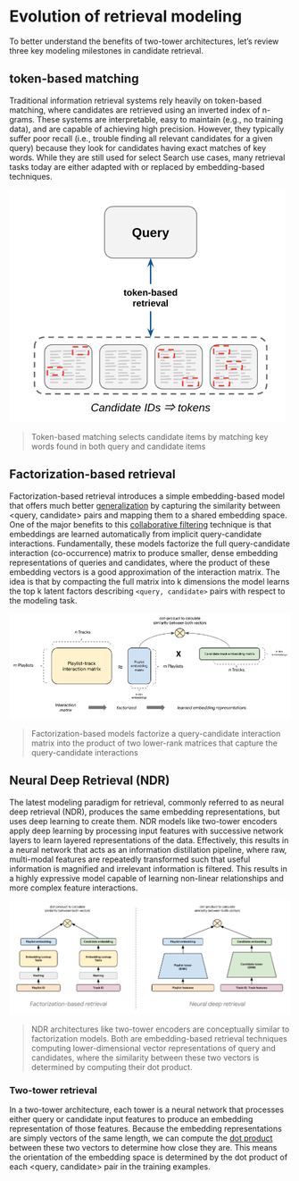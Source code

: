 # Evolution of retrieval modeling

To better understand the benefits of two-tower architectures, let’s review three key modeling milestones in candidate retrieval.

## token-based matching
Traditional information retrieval systems rely heavily on token-based matching, where candidates are retrieved using an inverted index of n-grams. These systems are interpretable, easy to maintain (e.g., no training data), and are capable of achieving high precision. However, they typically suffer poor recall (i.e., trouble finding all relevant candidates for a given query) because they look for candidates having exact matches of key words. While they are still used for select Search use cases, many retrieval tasks today are either adapted with or replaced by embedding-based techniques.

![image](./img/token-based-retrieval.jpg)
> Token-based matching selects candidate items by matching key words found in both query and candidate items

## Factorization-based retrieval
Factorization-based retrieval introduces a simple embedding-based model that offers much better [generalization](https://developers.google.com/machine-learning/crash-course/generalization/video-lecture) by capturing the similarity between <query, candidate> pairs and mapping them to a shared embedding space. One of the major benefits to this [collaborative filtering](https://developers.google.com/machine-learning/recommendation/collaborative/basics) technique is that embeddings are learned automatically from implicit query-candidate interactions. Fundamentally, these models factorize the full query-candidate interaction (co-occurrence) matrix to produce smaller, dense embedding representations of queries and candidates, where the product of these embedding vectors is a good approximation of the interaction matrix. The idea is that by compacting the full matrix into k dimensions the model learns the top k latent factors describing `<query, candidate>` pairs with respect to the modeling task.

![image](./img/factorization-based-retrieval.jpg)
> Factorization-based models factorize a query-candidate interaction matrix into the product of two lower-rank matrices that capture the query-candidate interactions

## Neural Deep Retrieval (NDR)
The latest modeling paradigm for retrieval, commonly referred to as neural deep retrieval (NDR), produces the same embedding representations, but uses deep learning to create them. NDR models like two-tower encoders apply deep learning by processing input features with successive network layers to learn layered representations of the data. Effectively, this results in a neural network that acts as an information distillation pipeline, where raw, multi-modal features are repeatedly transformed such that useful information is magnified and irrelevant information is filtered. This results in a highly expressive model capable of learning non-linear relationships and more complex feature interactions.

![image](./img/ndr-retrieval.jpg)
> NDR architectures like two-tower encoders are conceptually similar to factorization models. Both are embedding-based retrieval techniques computing lower-dimensional vector representations of query and candidates, where the similarity between these two vectors is determined by computing their dot product.

### Two-tower retrieval
In a two-tower architecture, each tower is a neural network that processes either query or candidate input features to produce an embedding representation of those features. Because the embedding representations are simply vectors of the same length, we can compute the [dot product](https://developers.google.com/machine-learning/recommendation/overview/candidate-generation#dot-product) between these two vectors to determine how close they are. This means the orientation of the embedding space is determined by the dot product of each <query, candidate> pair in the training examples.